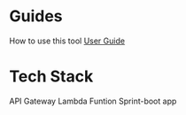 # Guides
How to use this tool
[User Guide](https://docs.google.com/document/d/1taeYlaZ4k3es3rfjCRHmHmiFYuDnzhGP107wigbE2P4/edit?usp=sharing/)

# Tech Stack
API Gateway
Lambda Funtion 
Sprint-boot app
